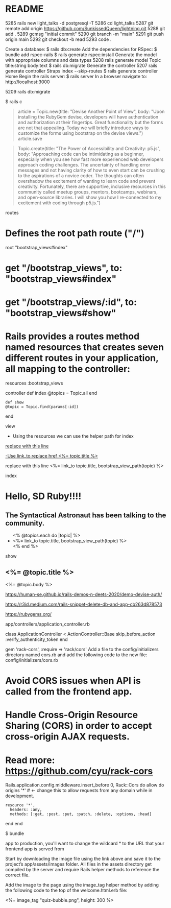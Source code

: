 # README

 5285  rails new light_talks -d postgresql -T
 5286  cd light_talks
 5287  git remote add origin https://github.com/SunkissedQueen/lightning.git
 5288  git add .
 5289  gcmsg "initial commit"
 5290  git branch -m "main"
 5291  git push origin main
 5292  git checkout -b read
 5293  code .

Create a database: $ rails db:create
Add the dependencies for RSpec:
$ bundle add rspec-rails
$ rails generate rspec:install
Generate the model with appropriate columns and data types
 5208  rails generate model Topic title:string body:text
$ rails db:migrate
Generate the controller
  5207  rails generate controller Straps index --skip-routes
  $ rails generate controller Home
Begin the rails server: $ rails server
In a browser navigate to: http://localhost:3000

 5209  rails db:migrate

$ rails c
> article = Topic.new(title: "Devise Another Point of View", body: "Upon installing the RubyGem devise, developers will have authentication and authorization at their fingertips. Great functionality but the forms are not that appealing. Today we will briefly introduce ways to customize the forms using bootstrap on the devise views.")               
> article.save

> Topic.create(title: "The Power of Accessibility and Creativity: p5.js", body: "Approaching code can be intimidating as a beginner, especially when you see how fast more experienced web developers approach coding challenges. The uncertainty of handling error messages and not having clarity of how to even start can be crushing to the aspirations of a novice coder. The thoughts can often overshadow the excitement of wanting to learn code and prevent creativity. Fortunately, there are supportive, inclusive resources in this community called meetup groups, mentors, bootcamps, webinars, and open-source libraries. I will show you how I re-connected to my excitement with coding through p5.js.") 

routes
  # Defines the root path route ("/")
  root "bootstrap_views#index"

  # get "/bootstrap_views", to: "bootstrap_views#index"
  # get "/bootstrap_views/:id", to: "bootstrap_views#show"
  # Rails provides a routes method named resources that creates seven different routes in your application, all mapping to the controller:
  resources :bootstrap_views


controller
  def index
    @topics = Topic.all
  end

    def show
    @topic = Topic.find(params[:id])
  end  

view

- Using the resources we can use the helper path for index
<a href="/bootstrap_views/<%= topic.id %>">  

replace with this line
<a href="<%= bootstrap_view_path(topic) %>">

-Use link_to replace href
<a href="<%= bootstrap_view_path(topic) %>">
  <%= topic.title %>
</a>  

replace with this line
<%= link_to topic.title, bootstrap_view_path(topic) %>

index
<h1>Hello, SD Ruby!!!!</h1>

<h2>The Syntactical Astronaut has been talking to the community.</h2>

<ul>
  <% @topics.each do |topic| %>
    <li>
    <%= link_to topic.title, bootstrap_view_path(topic) %>
    </li>
  <% end %>
</ul>

show
<h2><%= @topic.title %></h2>

<p><%= @topic.body %></p>


https://human-se.github.io/rails-demos-n-deets-2020/demo-devise-auth/

https://r3id.medium.com/rails-snippet-delete-db-and-app-cb263d878573

https://rubygems.org/


app/controllers/application_controller.rb

class ApplicationController < ActionController::Base
  skip_before_action :verify_authenticity_token
end

gem 'rack-cors', :require => 'rack/cors'
Add a file to the config/initializers directory named cors.rb and add the following code to the new file:
config/initializers/cors.rb

# Avoid CORS issues when API is called from the frontend app.
# Handle Cross-Origin Resource Sharing (CORS) in order to accept cross-origin AJAX requests.

# Read more: https://github.com/cyu/rack-cors

Rails.application.config.middleware.insert_before 0, Rack::Cors do
  allow do
    origins '*'  # <- change this to allow requests from any domain while in development.

    resource '*',
      headers: :any,
      methods: [:get, :post, :put, :patch, :delete, :options, :head]
  end
end

$ bundle 

app to production, you'll want to change the wildcard * to the URL that your frontend app is served from


Start by downloading the image file using the link above and save it to the project’s app/assets/images folder. All files in the assets directory get compiled by the server and require Rails helper methods to reference the correct file.

Add the image to the page using the image_tag helper method by adding the following code to the top of the welcome.html.erb file:

 <%= image_tag "quiz-bubble.png", height: 300 %>
